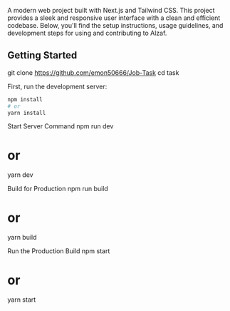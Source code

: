 A modern web project built with Next.js and Tailwind CSS. This project provides a sleek and responsive user interface with a clean and efficient codebase. Below, you'll find the setup instructions, usage guidelines, and development steps for using and contributing to Alzaf.

## Getting Started

git clone https://github.com/emon50666/Job-Task
cd task


First, run the development server:

```bash or cmd
npm install
# or
yarn install
```
 Start Server Command 
 npm run dev
# or
yarn dev

 Build for Production
 npm run build
# or
yarn build

 Run the Production Build
npm start
# or
yarn start


